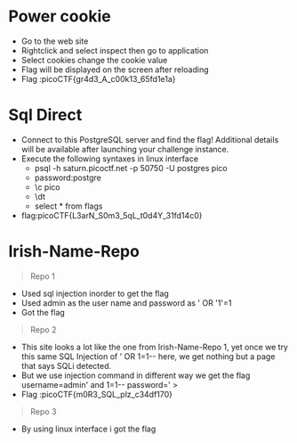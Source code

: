 # Power cookie
* Go to the web site
* Rightclick and select inspect then go to application
* Select cookies change the cookie value
* Flag will be displayed on the screen after reloading
* Flag :picoCTF{gr4d3_A_c00k13_65fd1e1a}

# Sql Direct
* Connect to this PostgreSQL server and find the flag!
  Additional details will be available after launching your challenge instance.
* Execute the following syntaxes in linux interface
  * psql -h saturn.picoctf.net -p 50750 -U postgres pico               
  * password:postgre
  * \c pico                                        
  * \dt                                              
  * select * from flags                           
* flag:picoCTF{L3arN_S0m3_5qL_t0d4Y_31fd14c0}
# Irish-Name-Repo

> Repo 1
 * Used sql injection inorder to get the flag
 * Used admin as the user name and password as ' OR '1'=1
 * Got the flag
> Repo 2
 * This site looks a lot like the one from Irish-Name-Repo 1, yet once we try this same SQL Injection of ' OR 1=1-- here, we get nothing but a page that says SQLi detected.
 * But we use injection command in different way we get the flag username=admin' and 1=1-- password='  >
 * Flag :picoCTF{m0R3_SQL_plz_c34df170}
> Repo 3
 * By using linux interface i got the flag
